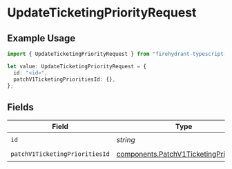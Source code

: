 # UpdateTicketingPriorityRequest

## Example Usage

```typescript
import { UpdateTicketingPriorityRequest } from "firehydrant-typescript-sdk/models/operations";

let value: UpdateTicketingPriorityRequest = {
  id: "<id>",
  patchV1TicketingPrioritiesId: {},
};
```

## Fields

| Field                                                                                              | Type                                                                                               | Required                                                                                           | Description                                                                                        |
| -------------------------------------------------------------------------------------------------- | -------------------------------------------------------------------------------------------------- | -------------------------------------------------------------------------------------------------- | -------------------------------------------------------------------------------------------------- |
| `id`                                                                                               | *string*                                                                                           | :heavy_check_mark:                                                                                 | N/A                                                                                                |
| `patchV1TicketingPrioritiesId`                                                                     | [components.PatchV1TicketingPrioritiesId](../../models/components/patchv1ticketingprioritiesid.md) | :heavy_check_mark:                                                                                 | N/A                                                                                                |